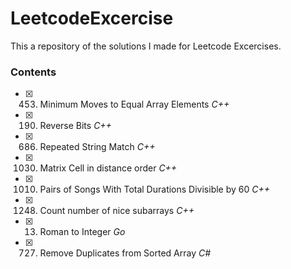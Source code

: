 # LeetcodeExcercise
This a repository of the solutions I made for Leetcode Excercises.

### Contents
- [x] 453. Minimum Moves to Equal Array Elements _C++_
- [x] 190. Reverse Bits _C++_
- [x] 686. Repeated String Match _C++_
- [x] 1030. Matrix Cell in distance order _C++_
- [x] 1010. Pairs of Songs With Total Durations Divisible by 60 _C++_
- [x] 1248. Count number of nice subarrays _C++_
- [x] 13. Roman to Integer _Go_
- [x] 727. Remove Duplicates from Sorted Array _C#_